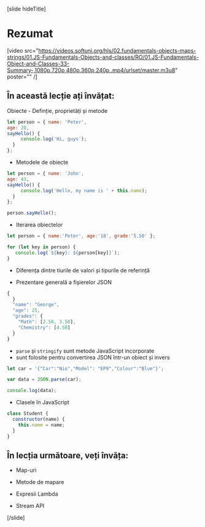 [slide hideTitle]

# Rezumat

[video src="https://videos.softuni.org/hls/02.fundamentals-objects-maps-strings/01.JS-Fundamentals-Objects-and-classes/RO/01.JS-Fundamentals-Object-and-Classes-33-Summary-,1080p,720p,480p,360p,240p,.mp4/urlset/master.m3u8" poster="" /]

## În această lecție ați învățat:

 Obiecte - Definție, proprietăți și metode
```js
let person = { name: 'Peter', 
age: 20,
sayHello() {
     console.log('Hi, guys');
  }
};
```
- Metodele de obiecte

```js live
let person = { name: 'John', 
age: 43,
sayHello() {
     console.log('Hello, my name is ' + this.name);
  }
};

person.sayHello();
```

- Iterarea obiectelor

``` js live
let person = { name:'Peter', age:'18', grade:'5.50' };

for (let key in person) {
   console.log(`${key}: ${person[key]}`);
}

```
- Diferența dintre tiurile de valori și tipurile de referință

- Prezentare generală a fișierelor JSON 
``` js
{
  }
  "name": "George",
  "age": 25,
  "grades": {
    "Math": [2.50, 3.50],
    "Chemistry": [4.50]
  }
}
```

-  `parse` și `stringify` sunt metode JavaScript incorporate
  - sunt folosite pentru convertirea JSON într-un obiect și invers
  
```js live
let car = '{"Car":"Nio","Model": "EP9","Colour":"Blue"}';  

var data = JSON.parse(car);  

console.log(data);
```

- Clasele în JavaScript

``` js
class Student {
  constructor(name) {
    this.name = name;
  }
}
```

## În lecția următoare, veți învăța:

- Map-uri

- Metode de mapare

- Expresii Lambda 
- Stream API

[/slide]